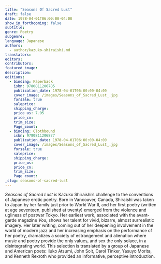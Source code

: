 ```yaml
---
title: "Seasons Of Sacred Lust"
draft: false
date: 1978-04-01T06:00:00-04:00
show_in_forthcoming: false
subtitle:
genre: Poetry
subgenre:
language: Japanese
authors:
  - author/kazuko-shiraishi.md
translators:
editors:
contributors:
featured_image:
description:
editions:
  - binding: Paperback
    isbn: 9780811206785
    publication_date: 1978-04-01T06:00:00-04:00
    cover_image: /images/Seasons_of_Sacred_Lust_.jpg
    forsale: true
    saleprice:
    shipping_charge:
    price_us: 7.95
    price_cn:
    trim_size:
    Page_count:
  - binding: Clothbound
    isbn: 9780811206877
    publication_date: 1978-04-01T06:00:00-04:00
    cover_image: /images/Seasons_of_Sacred_Lust_.jpg
    forsale: true
    saleprice:
    shipping_charge:
    price_us:
    price_cn:
    trim_size:
    Page_count:
_slug: seasons-of-sacred-lust
---
```


_Seasons of Sacred Lust_ is Kazuko Shiraishi’s challenge to the conventions of Japanese erotic poetry. Born in Vancouver, Canada, Shiraishi was taken to Japan by her family just prior to World War II, and her first poetry (written at age seventeen, published at twenty) emerged from the violence and ugliness of postwar Tokyo. Her earliest work, associated with the avant-garde magazine _Vou_, shows her talent for vivid, bizarre, almost surrealistic imagery. Her later writing, coming out of her deepening involvement in the world of modern jazz and her increasing emphasis on the performance of her poetry, dramatizes a society of estrangement and alienation where music and poetry provide the only values, and sex the only solace, in a disintegrating world. This selection is translated by a group of Japanese and American poets: Iluko Atsumi, John Solt, Carol Tinker, Yasuyo Morita, and Kenneth Rexroth who provided an informative, perceptive introduction.

